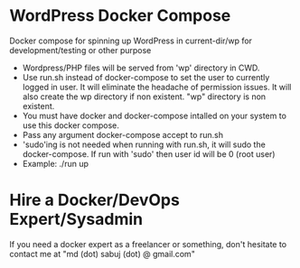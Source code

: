 # WordPress Docker Compose
Docker compose for spinning up WordPress in current-dir/wp for development/testing or other purpose

- Wordpress/PHP files will be served from 'wp' directory in CWD.
- Use run.sh instead of docker-compose to set the user to currently logged in user. It will eliminate the headache of permission issues. It will also create the wp directory if non existent. "wp" directory is non existent.
- You must have docker and docker-compose intalled on your system to use this docker compose.
- Pass any argument docker-compose accept to run.sh
- 'sudo'ing is not needed when running with run.sh, it will sudo the docker-compose. If run with 'sudo' then user id will be 0 (root user)
- Example: ./run up

# Hire a Docker/DevOps Expert/Sysadmin
If you need a docker expert as a freelancer or something, don't hesitate to contact me at "md (dot) sabuj (dot) @ gmail.com"

